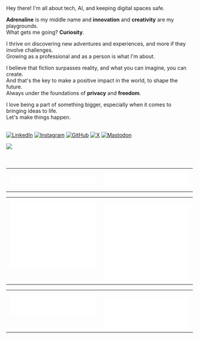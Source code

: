 <!-- DEV CARD
<p align="center">
<image 
src="https://api.daily.dev/devcards/v2/jzd0XPKYw5GfG2OJ9TZtJ.png?r=fxd&type=default"
href="https://dly.to/149YTwKNEdf"
alt="Jonathan Di Rico (yonasuriv) Developer Card"
width="35%"
height=""
align="right">
</p>
 -->



<!-- ABOUT -->

<div align="">
  Hey there! I'm all about tech, AI, and keeping digital spaces safe. 
  
  **Adrenaline** is my middle name and **innovation** and **creativity** are my playgrounds.\
  What gets me going? **Curiosity**. 
  
  I thrive on discovering new adventures and experiences, and more if they involve challenges.\
  Growing as a professional and as a person is what I'm about.
  
  I believe that fiction surpasses reality, and what you can imagine, you can create.\
  And that's the key to make a positive impact in the world, to shape the future. \
  Always under the foundations of **privacy** and **freedom**.
  <div align=""> I love being a part of something bigger, especially when it comes to bringing ideas to life.<br>
  Let's make things happen.<br></div>
</div>

 <br>

  <!-- CONTACT -->
[<img src="https://img.shields.io/badge/LinkedIn-000000?style=for-the-badge&logo=linkedin&logoColor=white" alt="LinkedIn">](https://www.linkedin.com/in/yonadirico)
[<img src="https://img.shields.io/badge/Instagram-000000?style=for-the-badge&logo=instagram&logoColor=white" alt="Instagram">](https://www.instagram.com/yonadirico)
[<img src="https://img.shields.io/badge/GitHub-000000?style=for-the-badge&logo=github&logoColor=white" alt="GitHub">](https://github.com/yonasuriv)
[<img src="https://img.shields.io/badge/X-000000?style=for-the-badge&logo=X&logoColor=white" alt="X">](https://x.com/yonasuriv)
[<img src="https://img.shields.io/badge/Mastodon-000000?style=for-the-badge&logo=mastodon&logoColor=white" alt="Mastodon">](https://mastodon.social/@yonasuriv)

<!-- HTB Metrics -->
<div align="left">
    <img src="https://github.com/user-attachments/assets/f12169f2-96da-48d0-b876-46ddb9b992bc" width="516">
</div>

<!-- TYPING SVG
<div align="center">
  <image 
  src="https://readme-typing-svg.herokuapp.com?color=d90081&lines=Are+you+a+one+or+a+zero%3F"
  alt="Are you a one or a zero?"
  width="39%"
  href="">
</div>
-->
<br>

<!-- 
<div align="center">
<image 
    alt="LinkedIn" 
    href="https://www.linkedin.com/in/yonadirico"
    src="https://img.shields.io/badge/LinkedIn-000000?style=for-the-badge&logo=linkedin&logoColor=white"
 >
<image 
    alt="Instagram" 
    src="https://img.shields.io/badge/Instagram-000000?style=for-the-badge&logo=instagram&logoColor=white"
    href="https://www.instagram.com/yonadirico">
<image 
    alt="GitHub" 
    src="https://img.shields.io/badge/Github-000000?style=for-the-badge&logo=github&logoColor=white"
    href="https://github.com/yonasuriv">
<image 
    alt="X" 
    src="https://img.shields.io/badge/X-000000?style=for-the-badge&logo=x&logoColor=white"
    href="https://x.com/yonasuriv">
    <image 
        alt="Mastodon" 
        src="https://img.shields.io/badge/Mastodon-000000?style=for-the-badge&logo=mastodon&logoColor=white"
        href="https://mastodon.social/@yonasuriv" 
        >
    <!--
    <image 
        alt="Email" 
        src="https://img.shields.io/badge/Email-000000?style=for-the-badge&logo=protonmail&logoColor=white"
        href="mailto:null@yonasuriv.com" 
        >
    <image 
        alt="Website" 
        src="https://img.shields.io/badge/Website-000000?style=for-the-badge&logo=dev.to&logoColor=white"
        href="https://www.yonasuriv.com" 
        >
        -->
</div><br>

<!-- SELF -->
<table style="width: 100%; border-collapse: collapse;">
  <tr>
    <td style="width: 50%; text-align: right; vertical-align: top; padding: 10px;">
      <img src="https://raw.githubusercontent.com/yonasuriv/yonasuriv/refs/heads/main/source/plugins/mbti.profile.svg" 
           alt="MBTI Profile" 
           style="width: 100%; max-width: 100%; margin-top: 10px;">
    </td>
    <td style="width: 50%; text-align: left; vertical-align: top; padding: 10px;">
        <img src="https://raw.githubusercontent.com/yonasuriv/yonasuriv/refs/heads/main/source/plugins/profile.steam-base.svg" 
           alt="Steam" 
           style="width: 100%; max-width: 100%;">
    </td>
  </tr>
</table>

<!-- STATS -->
<table style="width: 100%; border-collapse: collapse;">
  <tr>
    <td style="width: 50%; text-align: right; vertical-align: top; padding: 10px;">
      <img src="https://raw.githubusercontent.com/yonasuriv/yonasuriv/refs/heads/main/source/plugins/metrics.svg" 
           alt="Metrics" 
           style="width: 100%; max-width: 100%;">
    </td>
    <td style="width: 50%; text-align: center; vertical-align: top; padding: 10px;">
        <img src="https://raw.githubusercontent.com/yonasuriv/yonasuriv/refs/heads/main/source/plugins/achievements-detailed.svg" 
           alt="Achievements" 
           style="width: 100%; max-width: 100%; margin-top: 10px;">
    </td>
  </tr>
</table>

<!-- CODING -->
<table style="width: 100%; border-collapse: collapse;">
  <tr>
    <td style="width: 50%; text-align: right; vertical-align: top; padding: 10px;">
      <img src="https://raw.githubusercontent.com/yonasuriv/yonasuriv/refs/heads/main/source/plugins/habits.svg" 
           alt="Coding Habits" 
           style="width: 100%; max-width: 100%;">
    </td>
    <td style="width: 50%; text-align: left; vertical-align: top; padding: 10px;">
        <img src="https://raw.githubusercontent.com/yonasuriv/yonasuriv/refs/heads/main/source/plugins/languages.indepth.svg" 
           alt="Programming Languages" 
           style="width: 100%; max-width: 100%; margin-top: 10px;">
    </td>
  </tr>
</table>

<!-- RSS & Featured Repos
<table style="width: 100%;">
  <tr>
    <td style="width: 50%;">
      <img src="https://raw.githubusercontent.com/yonasuriv/yonasuriv/refs/heads/main/source/plugins/rss.feed.svg" 
           alt="RSS Feeds" 
           width="100%">
    </td>
    <td style="width: 50%; ">
      <img src="https://raw.githubusercontent.com/yonasuriv/yonasuriv/refs/heads/main/source/plugins/featured.repos.svg" 
           alt="Featured Repositories" 
           width="100%">
    </td>
    
  </tr>
</table>
-->

<!-- Exp 
<image 
src="https://raw.githubusercontent.com/yonasuriv/yonasuriv/refs/heads/main/source/plugins/stars.svg"
alt="Stargazers"
width=""
href=""
align="right">

<image 
src="https://raw.githubusercontent.com/yonasuriv/yonasuriv/refs/heads/main/source/plugins/profile.spotify.svg"
alt="Spotify"
width=""
href=""
align="right"> 
-->
